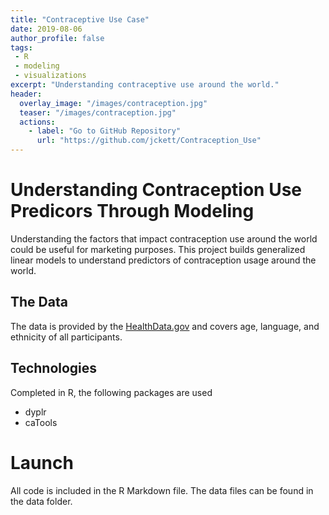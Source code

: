 ```yaml
---
title: "Contraceptive Use Case"
date: 2019-08-06
author_profile: false
tags: 
 - R
 - modeling
 - visualizations
excerpt: "Understanding contraceptive use around the world."
header:
  overlay_image: "/images/contraception.jpg"
  teaser: "/images/contraception.jpg"
  actions:
    - label: "Go to GitHub Repository"
      url: "https://github.com/jckett/Contraception_Use"
---
```


# Understanding Contraception Use Predicors Through Modeling

Understanding the factors that impact contraception use around the world could be useful for marketing purposes. This project builds generalized linear models to understand predictors of contraception usage around the world.  

## The Data

The data is provided by the [HealthData.gov](https://healthdata.gov/) and covers age, language, and ethnicity of all participants. 

## Technologies

Completed in R, the following packages are used
 - dyplr
 - caTools
 
# Launch

All code is included in the R Markdown file. The data files can be found in the data folder. 


